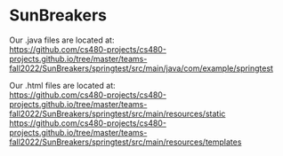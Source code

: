 # SunBreakers

Our .java files are located at:  
https://github.com/cs480-projects/cs480-projects.github.io/tree/master/teams-fall2022/SunBreakers/springtest/src/main/java/com/example/springtest

Our .html files are located at:  
https://github.com/cs480-projects/cs480-projects.github.io/tree/master/teams-fall2022/SunBreakers/springtest/src/main/resources/static  
https://github.com/cs480-projects/cs480-projects.github.io/tree/master/teams-fall2022/SunBreakers/springtest/src/main/resources/templates
